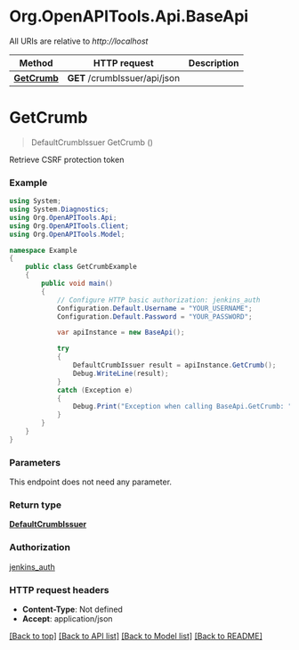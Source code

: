 # Org.OpenAPITools.Api.BaseApi

All URIs are relative to *http://localhost*

Method | HTTP request | Description
------------- | ------------- | -------------
[**GetCrumb**](BaseApi.md#getcrumb) | **GET** /crumbIssuer/api/json | 


<a name="getcrumb"></a>
# **GetCrumb**
> DefaultCrumbIssuer GetCrumb ()



Retrieve CSRF protection token

### Example
```csharp
using System;
using System.Diagnostics;
using Org.OpenAPITools.Api;
using Org.OpenAPITools.Client;
using Org.OpenAPITools.Model;

namespace Example
{
    public class GetCrumbExample
    {
        public void main()
        {
            // Configure HTTP basic authorization: jenkins_auth
            Configuration.Default.Username = "YOUR_USERNAME";
            Configuration.Default.Password = "YOUR_PASSWORD";

            var apiInstance = new BaseApi();

            try
            {
                DefaultCrumbIssuer result = apiInstance.GetCrumb();
                Debug.WriteLine(result);
            }
            catch (Exception e)
            {
                Debug.Print("Exception when calling BaseApi.GetCrumb: " + e.Message );
            }
        }
    }
}
```

### Parameters
This endpoint does not need any parameter.

### Return type

[**DefaultCrumbIssuer**](DefaultCrumbIssuer.md)

### Authorization

[jenkins_auth](../README.md#jenkins_auth)

### HTTP request headers

 - **Content-Type**: Not defined
 - **Accept**: application/json

[[Back to top]](#) [[Back to API list]](../README.md#documentation-for-api-endpoints) [[Back to Model list]](../README.md#documentation-for-models) [[Back to README]](../README.md)

